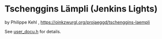# Tschenggins Lämpli (Jenkins Lights)

by Philippe Kehl <flipflip at oinkzwurgl dot org>,
https://oinkzwurgl.org/projaeggd/tschenggins-laempli

See [user_docu.h](user_docu.h) for details.
